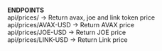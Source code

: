 <b>ENDPOINTS</b> <br>
api/prices/   -> Return avax, joe and link token price <br>
api/prices/AVAX-USD   -> Return AVAX price <br>
api/prices/JOE-USD   -> Return JOE price <br>
api/prices/LINK-USD   -> Return Link price <br>
